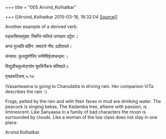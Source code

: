 +++
title = "005 Arvind_Kolhatkar"

+++
[[Arvind_Kolhatkar	2015-03-16, 18:32:04 [Source](https://groups.google.com/g/samskrita/c/7cnyE_Wx80k)]]



Another example of a derived verb. 

  

पङ्कक्लिन्नमुखा: पिबन्ति सलिलं धाराहता दर्दुरा:।

कण्ठं मुञ्चति बर्हिण: समदनो नीप: प्रदीपायते।

संन्यास: कुलदूषणैरिव जनैर्मेघैर्वृतश्चन्द्रमा:।

विद्युन्नीचकुलोद्गतेव युवतिर्नैकत्र संतिष्ठते॥

मृच्छकटिकम् ५.१४

(Vasantasena is going to Charudatta in driving rain. Her companion ViTa describes the rain -)

  

Frogs, pelted by the rain and with their faces in mud are drinking water. The peacock is singing kekas, The Kadamba tree, aflame with passion, is liminescent. Like Sanyaasa in a family of bad characters the moon is surrounded by clouds. Like a woman of the low class does not stay in one place.

  

Arvind Kolhatkar.

